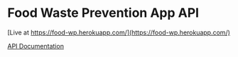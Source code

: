 # Food Waste Prevention App API

[Live at https://food-wp.herokuapp.com/](https://food-wp.herokuapp.com/)

[API Documentation](https://documenter.getpostman.com/view/5773512/UVJZpeej)